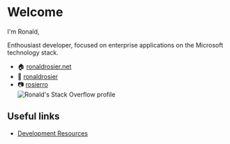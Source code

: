 # Welcome

I'm Ronald,

Enthousiast developer, focused on enterprise applications on the Microsoft technology stack.

* :house: [ronaldrosier.net](http://www.ronaldrosier.net)
* :office: [ronaldrosier](https://www.linkedin.com/in/ronaldrosier)
* :camera: [rosierro](https://www.instagram.com/rosierro)  
![Ronald's Stack Overflow profile](https://stackoverflow.com/users/flair/132287.png?theme=dark)

## Useful links

* [Development Resources](./development-resources.md)
